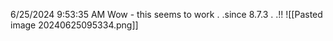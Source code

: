 6/25/2024 9:53:35 AM
Wow - this seems to work . .since 8.7.3 . .!!
![[Pasted image 20240625095334.png]]
